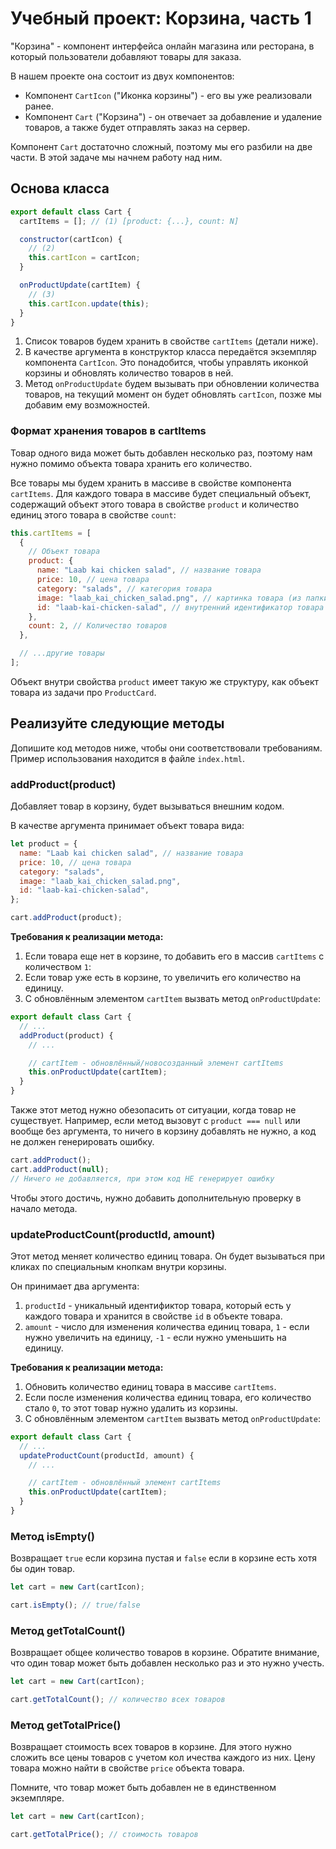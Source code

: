 # Учебный проект: Корзина, часть 1

"Корзина" - компонент интерфейса онлайн магазина или ресторана, в который пользователи добавляют товары для заказа.

В нашем проекте она состоит из двух компонентов:

- Компонент `CartIcon` ("Иконка корзины") - его вы уже реализовали ранее.
- Компонент `Cart` ("Корзина") - он отвечает за добавление и удаление товаров, а также будет отправлять заказ на сервер.

Компонент `Cart` достаточно сложный, поэтому мы его разбили на две части. В этой задаче мы начнем работу над ним.

## Основа класса

```js
export default class Cart {
  cartItems = []; // (1) [product: {...}, count: N]

  constructor(cartIcon) {
    // (2)
    this.cartIcon = cartIcon;
  }

  onProductUpdate(cartItem) {
    // (3)
    this.cartIcon.update(this);
  }
}
```

1. Список товаров будем хранить в свойстве `cartItems` (детали ниже).
2. В качестве аргумента в конструктор класса передаётся экземпляр компонента `CartIcon`. Это понадобится, чтобы управлять иконкой корзины и обновлять количество товаров в ней.
3. Метод `onProductUpdate` будем вызывать при обновлении количества товаров, на текущий момент он будет обновлять `cartIcon`, позже мы добавим ему возможностей.

### Формат хранения товаров в cartItems

Товар одного вида может быть добавлен несколько раз, поэтому нам нужно помимо объекта товара хранить его количество.

Все товары мы будем хранить в массиве в свойстве компонента `cartItems`. Для каждого товара в массиве будет специальный объект, содержащий объект этого товара в свойстве `product` и количество единиц этого товара в свойстве `count`:

```js
this.cartItems = [
  {
    // Объект товара
    product: {
      name: "Laab kai chicken salad", // название товара
      price: 10, // цена товара
      category: "salads", // категория товара
      image: "laab_kai_chicken_salad.png", // картинка товара (из папки assets)
      id: "laab-kai-chicken-salad", // внутренний идентификатор товара
    },
    count: 2, // Количество товаров
  },

  // ...другие товары
];
```

Объект внутри свойства `product` имеет такую же структуру, как объект товара из задачи про `ProductCard`.

## Реализуйте следующие методы

Допишите код методов ниже, чтобы они соответствовали требованиям. Пример использования находится в файле `index.html`.

### addProduct(product)

Добавляет товар в корзину, будет вызываться внешним кодом.

В качестве аргумента принимает объект товара вида:

```js
let product = {
  name: "Laab kai chicken salad", // название товара
  price: 10, // цена товара
  category: "salads",
  image: "laab_kai_chicken_salad.png",
  id: "laab-kai-chicken-salad",
};

cart.addProduct(product);
```

**Требования к реализации метода:**

1. Если товара еще нет в корзине, то добавить его в массив `cartItems` с количеством `1`:
2. Если товар уже есть в корзине, то увеличить его количество на единицу.
3. С обновлённым элементом `cartItem` вызвать метод `onProductUpdate`:

```js
export default class Cart {
  // ...
  addProduct(product) {
    // ...

    // cartItem - обновлённый/новосозданный элемент cartItems
    this.onProductUpdate(cartItem);
  }
}
```

Также этот метод нужно обезопасить от ситуации, когда товар не существует. Например, если метод вызовут с `product === null` или вообще без аргумента, то ничего в корзину добавлять не нужно, а код не должен генерировать ошибку.

```js
cart.addProduct();
cart.addProduct(null);
// Ничего не добавляется, при этом код НЕ генерирует ошибку
```

Чтобы этого достичь, нужно добавить дополнительную проверку в начало метода.

### updateProductCount(productId, amount)

Этот метод меняет количество единиц товара. Он будет вызываться при кликах по специальным кнопкам внутри корзины.

Он принимает два аргумента:

1. `productId` - уникальный идентификтор товара, который есть у каждого товара и хранится в свойстве `id` в объекте товара.
2. `amount` - число для изменения количества единиц товара, `1` - если нужно увеличить на единицу, `-1` - если нужно уменьшить на единицу.

**Требования к реализации метода:**

1. Обновить количество единиц товара в массиве `cartItems`.
2. Если после изменения количества единиц товара, его количество стало `0`, то этот товар нужно удалить из корзины.
3. С обновлённым элементом `cartItem` вызвать метод `onProductUpdate`:

```js
export default class Cart {
  // ...
  updateProductCount(productId, amount) {
    // ...

    // cartItem - обновлённый элемент cartItems
    this.onProductUpdate(cartItem);
  }
}
```

### Метод isEmpty()

Возвращает `true` если корзина пустая и `false` если в корзине есть хотя бы один товар.

```js
let cart = new Cart(cartIcon);

cart.isEmpty(); // true/false
```

### Метод getTotalCount()

Возвращает общее количество товаров в корзине. Обратите внимание, что один товар может быть добавлен несколько раз и это нужно учесть.

```js
let cart = new Cart(cartIcon);

cart.getTotalCount(); // количество всех товаров
```

### Метод getTotalPrice()

Возвращает стоимость всех товаров в корзине. Для этого нужно сложить все цены товаров с учетом кол ичества каждого из них. Цену товара можно найти в свойстве `price` объекта товара.

Помните, что товар может быть добавлен не в единственном экземпляре.

```js
let cart = new Cart(cartIcon);

cart.getTotalPrice(); // стоимость товаров
```
